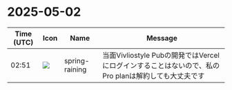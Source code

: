 # 2025-05-02

|Time (UTC)|Icon|Name|Message|
|---|---|---|---|
|02:51|![](https://secure.gravatar.com/avatar/1ac180f0868137292905c311b5fff781.jpg?s=72&d=https%3A%2F%2Fa.slack-edge.com%2Fdf10d%2Fimg%2Favatars%2Fava_0021-72.png)|spring-raining|当面Vivliostyle Pubの開発ではVercelにログインすることはないので、私のPro planは解約しても大丈夫です|
